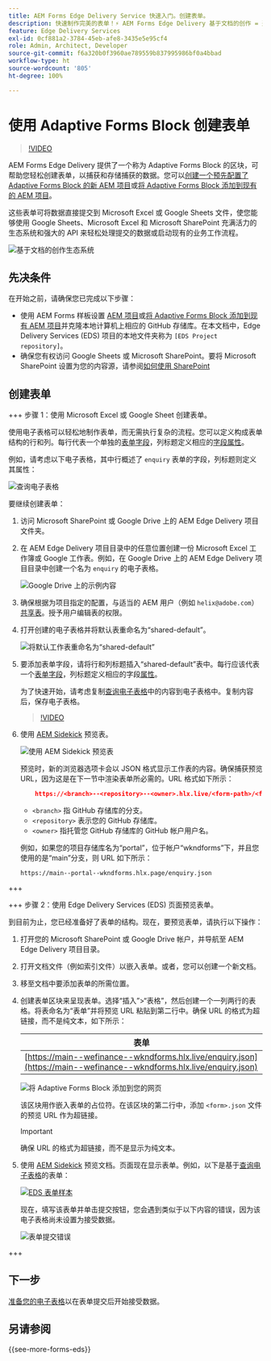 ```yaml
---
title: AEM Forms Edge Delivery Service 快速入门。创建表单。
description: 快速制作完美的表单！⚡ AEM Forms Edge Delivery 基于文档的创作 = 速度极快、SEO 友好的表单，让用户更加满意，搜索引擎更加优异。
feature: Edge Delivery Services
exl-id: 0cf881a2-3784-45eb-afe8-3435e5e95cf4
role: Admin, Architect, Developer
source-git-commit: f6a320b0f3960ae789559b837995986bf0a4bbad
workflow-type: ht
source-wordcount: '805'
ht-degree: 100%

---
```


# 使用 Adaptive Forms Block 创建表单

>[!VIDEO](https://video.tv.adobe.com/v/3427881?quality=12&learn=on)

AEM Forms Edge Delivery 提供了一个称为 Adaptive Forms Block 的区块，可帮助您轻松创建表单，以捕获和存储捕获的数据。您可以[创建一个预先配置了 Adaptive Forms Block 的新 AEM 项目](/help/edge/docs/forms/tutorial.md#create-a-new-aem-project-pre-configured-with-adaptive-forms-block)或[将 Adaptive Forms Block 添加到现有的 AEM 项目](/help/edge/docs/forms/tutorial.md#add-adaptive-forms-block-to-your-existing-aem-project)。

这些表单可将数据直接提交到 Microsoft Excel 或 Google Sheets 文件，使您能够使用 Google Sheets、Microsoft Excel 和 Microsoft SharePoint 充满活力的生态系统和强大的 API 来轻松处理提交的数据或启动现有的业务工作流程。

![基于文档的创作生态系统](/help/edge/assets/document-based-authoring-workflow-create-form.png)


## 先决条件

在开始之前，请确保您已完成以下步骤：

* 使用 AEM Forms 样板设置 [AEM 项目](/help/edge/docs/forms/tutorial.md#create-a-new-aem-project-pre-configured-with-adaptive-forms-block)或[将 Adaptive Forms Block 添加到现有 AEM 项目](/help/edge/docs/forms/tutorial.md#add-adaptive-forms-block-to-your-existing-aem-project)并克隆本地计算机上相应的 GitHub 存储库。在本文档中，Edge Delivery Services (EDS) 项目的本地文件夹称为 `[EDS Project repository]`。
* 确保您有权访问 Google Sheets 或 Microsoft SharePoint。要将 Microsoft SharePoint 设置为您的内容源，请参阅[如何使用 SharePoint](https://www.aem.live/docs/setup-customer-sharepoint)



## 创建表单

<!-- 

+++ Step 1: Add the Adaptive Forms Block to your Edge Delivery Services (EDS) project.

The Adaptive  empowers users to create forms for an Edge Delivery Service Site. However, this block isn't included in the default AEM boilerplate (used to create an Edge Delivery Services project). To seamlessly integrate the Adaptive Forms Block into your Edge Delivery Services project:

1. **Clone the Adaptive Forms Block repository**: Clone the [Adaptive Forms Block repository](https://github.com/adobe-rnd/form-block) on your local machine. It contains the code to render the form on an EDS webpage. In this document, the local folder of your Forms Block repository is referred as `[Adaptive Forms Block repository]`.
1. **Locate the Adaptive Forms Block Repository:** Access the [Adaptive Forms Block repository]/blocks/src folder and copy its content. 

1. on your local machine and copy the `form` folder. 
1. **Paste the Adaptive Forms Block's code into your EDS Project:**
Navigate to the [EDS Project repository]/blocks/ folder on your local machine and create a 'form' folder. Paste the `[Adaptive Forms Block repository]/blocks/src content`, copied in perevious step to the `[EDS Project repository]/blocks/form` folder.
1. **Commit Changes to GitHub:** Check in the `[EDS Project repository]/blocks/form` folder and its underlying files to your Edge Delivery Services project on GitHub.

After completing these steps, the Adaptive Forms Block is successfully added to your Edge Delivery Services (EDS) project repository on GitHub. You can now create and add forms to a EDS Sites page.
 

**Troubleshooting GitHub build issues**

Ensure a smooth GitHub build process by addressing potential issues:

* **Resolve Module Path Error:**
    If you encounter the error "Unable to resolve path to module "'../../scripts/lib-franklin.js'", navigate to the [EDS Project]/blocks/forms/form.js file. Update the import statement by replacing the lib-franklin.js file with the aem.js file.

* **Handle Linting Errors:**
    Should you come across any linting errors, you can bypass them. Open the [EDS Project]/package.json file and modify the "lint" script from "lint": "npm run lint:js && npm run lint:css" to "lint": "echo 'skipping linting for now'". Save the file and commit the changes to your GitHub project.

+++

-->

+++ 步骤 1：使用 Microsoft Excel 或 Google Sheet 创建表单。

使用电子表格可以轻松地制作表单，而无需执行复杂的流程。您可以定义构成表单结构的行和列。每行代表一个单独的[表单字段](/help/edge/docs/forms/form-components.md#available-components)，列标题定义相应的[字段属性](/help/edge/docs/forms/form-components.md#components-properties)。

例如，请考虑以下电子表格，其中行概述了 `enquiry` 表单的字段，列标题则定义其属性：

![查询电子表格](/help/edge/assets/enquiry-form-spreadsheet.png)

要继续创建表单：

1. 访问 Microsoft SharePoint 或 Google Drive 上的 AEM Edge Delivery 项目文件夹。

1. 在 AEM Edge Delivery 项目目录中的任意位置创建一份 Microsoft Excel 工作簿或 Google 工作表。例如，在 Google Drive 上的 AEM Edge Delivery 项目目录中创建一个名为 `enquiry` 的电子表格。

   ![Google Drive 上的示例内容](/help/edge/assets/upload-sample-files-to-your-content-folder.png)

1. 确保根据为项目指定的配置，与适当的 AEM 用户（例如 `helix@adobe.com`）[共享表](https://www.aem.live/docs/setup-customer-sharepoint)。授予用户编辑表的权限。

1. 打开创建的电子表格并将默认表重命名为“shared-default”。

   ![将默认工作表重命名为“shared-default”](/help/edge/assets/rename-sheet-to-shared-default.png)

1. 要添加表单字段，请将行和列标题插入“shared-default”表中。每行应该代表一个[表单字段](/help/edge/docs/forms/form-components.md#available-components)，列标题定义相应的字段[属性](/help/edge/docs/forms/form-components.md#components-properties)。


   为了快速开始，请考虑复制[查询电子表格](https://docs.google.com/spreadsheets/d/196lukD028RDK_evBelkOonPxC7w0l_IiJ-Yx3DvMfNk/edit#gid=0)中的内容到电子表格中。复制内容后，保存电子表格。

   >[!VIDEO](https://video.tv.adobe.com/v/3427468?quality=12&learn=on)


1. 使用 [AEM Sidekick](https://www.aem.live/developer/tutorial#preview-and-publish-your-content) 预览表。

   ![使用 AEM Sidekick 预览表](/help/edge/assets/preview-form.png)

   预览时，新的浏览器选项卡会以 JSON 格式显示工作表的内容。确保捕获预览 URL，因为这是在下一节中渲染表单所必需的。URL 格式如下所示：


   ```JSON
       https://<branch>--<repository>--<owner>.hlx.live/<form-path>/<form-file-name>.json
   ```

   * `<branch>` 指 GitHub 存储库的分支。
   * `<repository>` 表示您的 GitHub 存储库。
   * `<owner>` 指托管您 GitHub 存储库的 GitHub 帐户用户名。

   例如，如果您的项目存储库名为“portal”，位于帐户“wkndforms”下，并且您使用的是“main”分支，则 URL 如下所示：

   `https://main--portal--wkndforms.hlx.page/enquiry.json`


+++

+++ 步骤 2：使用 Edge Delivery Services (EDS) 页面预览表单。


到目前为止，您已经准备好了表单的结构。现在，要预览表单，请执行以下操作：

1. 打开您的 Microsoft SharePoint 或 Google Drive 帐户，并导航至 AEM Edge Delivery 项目目录。



1. 打开文档文件（例如索引文件）以嵌入表单。或者，您可以创建一个新文档。

1. 移至文档中要添加表单的所需位置。

1. 创建表单区块来呈现表单。选择“插入”>“表格”，然后创建一个一列两行的表格。将表命名为“表单”并将预览 URL 粘贴到第二行中。确保 URL 的格式为超链接，而不是纯文本，如下所示：

   | 表单 |
   |---|
   | [https://main--wefinance--wkndforms.hlx.live/enquiry.json](https://main--wefinance--wkndforms.hlx.live/enquiry.json) |


   ![将 Adaptive Forms Block 添加到您的网页](/help/edge/assets/add-adaptive-forms-block.png)

   该区块用作嵌入表单的占位符。在该区块的第二行中，添加 `<form>.json` 文件的预览 URL 作为超链接。

   >[!IMPORTANT]
   >
   >
   > 确保 URL 的格式为超链接，而不是显示为纯文本。


1. 使用 [AEM Sidekick](https://www.aem.live/developer/tutorial#preview-and-publish-your-content) 预览文档。页面现在显示表单。例如，以下是基于[查询电子表格](https://docs.google.com/spreadsheets/d/196lukD028RDK_evBelkOonPxC7w0l_IiJ-Yx3DvMfNk/edit#gid=0)的表单：


   [![EDS 表单样本](/help/edge/assets/eds-form.png)](https://main--portal--wkndforms.hlx.live/)

   现在，填写该表单并单击提交按钮，您会遇到类似于以下内容的错误，因为该电子表格尚未设置为接受数据。

   ![表单提交错误](/help/edge/assets/form-error.png)

+++


## 下一步

[准备您的电子表格](/help/edge/docs/forms/submit-forms.md)以在表单提交后开始接受数据。


## 另请参阅

{{see-more-forms-eds}}
